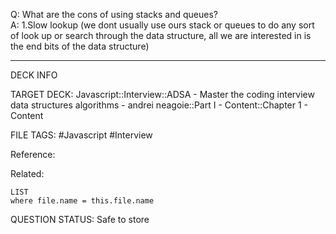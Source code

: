 Q: What are the cons of using stacks and queues?  
A: 1.Slow lookup (we dont usually use ours stack or queues to do any sort of look up or search through the data structure, all we are interested in is the end bits of the data structure)
<!--ID: 1693659894330-->

---

DECK INFO

TARGET DECK: Javascript::Interview::ADSA - Master the coding interview data structures algorithms - andrei neagoie::Part I - Content::Chapter 1 - Content

FILE TAGS: #Javascript #Interview

Reference:

Related:

```dataview
LIST
where file.name = this.file.name
```


QUESTION STATUS: Safe to store